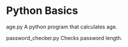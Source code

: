 # Python Basics

age.py
A python program that calculates age.

password_checker.py
Checks password length.

